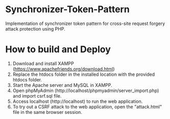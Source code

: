 # Synchronizer-Token-Pattern
Implementation of synchronizer token pattern for cross-site request forgery attack protection using PHP.

# How to build and Deploy
1. Download and install XAMPP (https://www.apachefriends.org/download.html)
2. Replace the htdocs folder in the installed location with the provided htdocs folder.
3. Start the Apache server and MySQL in XAMPP.
4. Open phpMyAdmin (http://localhost/phpmyadmin/server_import.php) and import csrf.sql file.
5. Access localhost (http://localhost) to run the web application.
6. To try out a CSRF attack to the web application, open the "attack.html" file in the same browser session.
